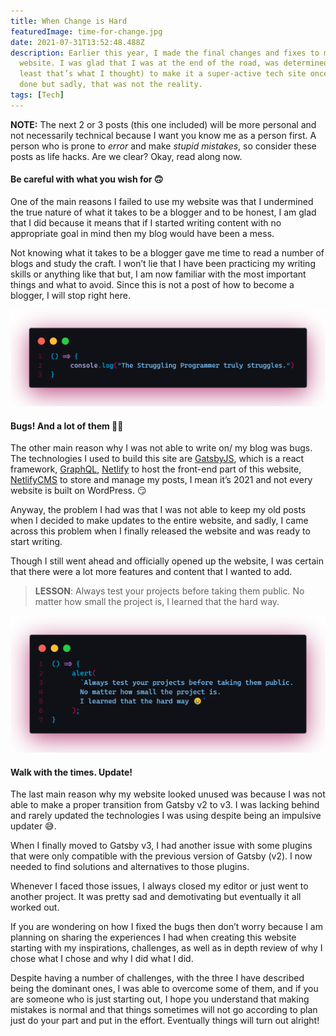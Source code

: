 ```yaml
---
title: When Change is Hard
featuredImage: time-for-change.jpg
date: 2021-07-31T13:52:48.488Z
description: Earlier this year, I made the final changes and fixes to my
  website. I was glad that I was at the end of the road, was determined (at
  least that’s what I thought) to make it a super-active tech site once it was
  done but sadly, that was not the reality.
tags: [Tech]
---
```


**NOTE:** The next 2 or 3 posts (this one included) will be more personal and not necessarily technical because I want you know me as a person first. A person who is prone to _error_ and make _stupid mistakes_, so consider these posts as life hacks. Are we clear? Okay, read along now.

#### Be careful with what you wish for 🙃

One of the main reasons I failed to use my website was that I undermined the true nature of what it takes to be a blogger and to be honest, I am glad that I did because it means that if I started writing content with no appropriate goal in mind then my blog would have been a mess.

Not knowing what it takes to be a blogger gave me time to read a number of blogs and study the craft. I won’t lie that I have been practicing my writing skills or anything like that but, I am now familiar with the most important things and what to avoid. Since this is not a post of how to become a blogger, I will stop right here.

![](truly-struggles.png)

#### Bugs! And a lot of them 🤦‍♂️

The other main reason why I was not able to write on/ my blog was bugs. The technologies I used to build this site are <a href=”https://gatsbjs.org” target=”_blank”>GatsbyJS</a>, which is a react framework, <a href=”https://graphql.org” target=”_blank”>GraphQL</a>, <a href=”https://netlify.com” target=”_blank”>Netlify</a> to host the front-end part of this website, <a href=”https://netlifycms.org” target=”_blank”>NetlifyCMS</a> to store and manage my posts, I mean it’s 2021 and not every website is built on WordPress. 😏

Anyway, the problem I had was that I was not able to keep my old posts when I decided to make updates to the entire website, and sadly, I came across this problem when I finally released the website and was ready to start writing.

Though I still went ahead and officially opened up the website, I was certain that there were a lot more features and content that I wanted to add.

> **LESSON**: Always test your projects before taking them public. No matter how small the project is, I learned that the hard way.

![](test-your-code.png)

#### Walk with the times. Update!

The last main reason why my website looked unused was because I was not able to make a proper transition from Gatsby v2 to v3. I was lacking behind and rarely updated the technologies I was using despite being an impulsive updater 😅.

When I finally moved to Gatsby v3, I had another issue with some plugins that were only compatible with the previous version of Gatsby (v2). I now needed to find solutions and alternatives to those plugins.

Whenever I faced those issues, I always closed my editor or just went to another project. It was pretty sad and demotivating but eventually it all worked out.

If you are wondering on how I fixed the bugs then don’t worry because I am planning on sharing the experiences I had when creating this website starting with my inspirations, challenges, as well as in depth review of why I chose what I chose and why I did what I did.

Despite having a number of challenges, with the three I have described being the dominant ones, I was able to overcome some of them, and if you are someone who is just starting out, I hope you understand that making mistakes is normal and that things sometimes will not go according to plan just do your part and put in the effort. Eventually things will turn out alright!
